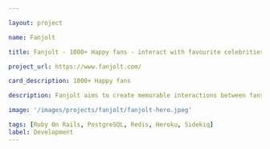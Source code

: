 ```yaml
---

layout: project

name: Fanjolt

title: Fanjolt - 1000+ Happy fans - interact with favourite celebrities

project_url: https://www.fanjolt.com/

card_description: 1000+ Happy fans

description: Fanjolt aims to create memorable interactions between fans and has a curated list of premier talent to help them support their favourite causes.

image: '/images/projects/fanjolt/fanjolt-hero.jpeg'

tags: [Ruby On Rails, PostgreSQL, Redis, Heroku, Sidekiq]
label: Development
---
```


[//]: # (## The beginning)

[//]: # ()
[//]: # (After delivering two back-to-back client applications in late 2014, my colleague and I decided to take a couple of months off to work on a side project which we later named Movieo.)

[//]: # ()
[//]: # ()
[//]: # (Since this was a pure passion project, we skipped market research and jumped straight into design. We started by brainstorming and sketching out different user interfaces, then spent some time refining what we thought was the best one. We wanted a simple-to-use filtering system that encouraged exploration, with movies ranked by a combination of IMDb, Rotten Tomatoes, and Metacritic scores.)

[//]: # ()
[//]: # ()
[//]: # (The next step was building the actual web app. Responsibilities were split, which translated into Ivor working on the client-side, while Vedran dealt with the back-end part of the application. Smooth and performant user experience was our top priority, so we needed all movie data to be readily available in our own database. We decided to write a script that imported quarter of a million movies from TMDB and OMDB API’s, and automatically updated them on a daily basis.)

[//]: # ()
[//]: # ()
[//]: # (## In conclusion)

[//]: # ()
[//]: # (Today, Movieo is used by about 100,000 people every month. Even though we haven’t promoted it in years, the numbers are still slowly but steadily rising.)

[//]: # ()
[//]: # ()
[//]: # (Looking back, the decision to start our own project was definitely worthwhile. We learned a lot as we went through all phases of the product lifecycle. We received several interesting job opportunities, and most importantly, we had tons of fun in the process.)

[//]: # ()
[//]: # ()
[//]: # (## The path forward)

[//]: # ()
[//]: # (We are involved with the project and we are developing new features day by day.)

[//]: # ()
[//]: # ()
[//]: # (![Racechip Bytecode]&#40;{{site.baseurl}}/images/projects/racechip/racechip.webp&#41;)